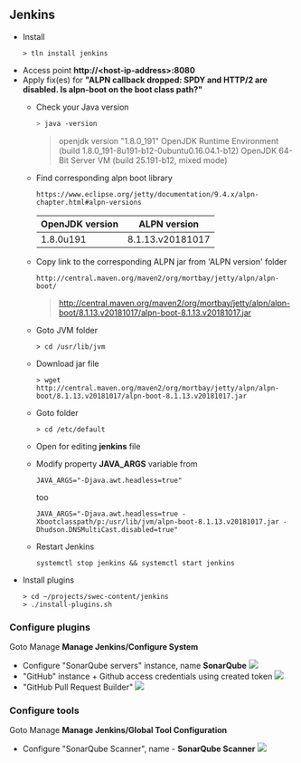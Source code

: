 ## Jenkins
* Install
  ```
  > tln install jenkins
  ```
* Access point **http://\<host-ip-address\>:8080**
* Apply fix(es) for **"ALPN callback dropped: SPDY and HTTP/2 are disabled. Is alpn-boot on the boot class path?"**
  * Check your Java version 
    ```bash
    > java -version
    ```
    
    > openjdk version "1.8.0_191"
    > OpenJDK Runtime Environment (build 1.8.0_191-8u191-b12-0ubuntu0.16.04.1-b12)
    > OpenJDK 64-Bit Server VM (build 25.191-b12, mixed mode)
    
  * Find corresponding alpn boot library
  
    ```
    https://www.eclipse.org/jetty/documentation/9.4.x/alpn-chapter.html#alpn-versions
    ```
    | OpenJDK version | ALPN version |
    | --- | --- |
    | 1.8.0u191 | 8.1.13.v20181017 |
    
  * Copy link to the corresponding ALPN jar from 'ALPN version' folder
    ```
    http://central.maven.org/maven2/org/mortbay/jetty/alpn/alpn-boot/
    ```
    > http://central.maven.org/maven2/org/mortbay/jetty/alpn/alpn-boot/8.1.13.v20181017/alpn-boot-8.1.13.v20181017.jar
    
  * Goto JVM folder
    ```
    > cd /usr/lib/jvm
    ```
  * Download jar file
    ```
    > wget http://central.maven.org/maven2/org/mortbay/jetty/alpn/alpn-boot/8.1.13.v20181017/alpn-boot-8.1.13.v20181017.jar
    ```
  * Goto folder
    ```
    > cd /etc/default
    ```
  * Open for editing **jenkins** file
  * Modify property **JAVA_ARGS** variable
    from
    ```
    JAVA_ARGS="-Djava.awt.headless=true"
    ```
    too
    ```
    JAVA_ARGS="-Djava.awt.headless=true -Xbootclasspath/p:/usr/lib/jvm/alpn-boot-8.1.13.v20181017.jar -Dhudson.DNSMultiCast.disabled=true"
    ```
  * Restart Jenkins
    ```
    systemctl stop jenkins && systemctl start jenkins
    ```
* Install plugins
  ```
  > cd ~/projects/swec-content/jenkins
  > ./install-plugins.sh
  ```

### Configure plugins
Goto Manage **Manage Jenkins/Configure System**
* Configure "SonarQube servers" instance, name **SonarQube**
  ![](https://raw.githubusercontent.com/swe-course/swec-content/master/imgs/jenkins-sonar.png)
* "GitHub" instance + Github access credentials using created token
  ![](https://raw.githubusercontent.com/swe-course/swec-content/master/imgs/jenkins-github.png)
* "GitHub Pull Request Builder"
  ![](https://raw.githubusercontent.com/swe-course/swec-content/master/imgs/jenkins-ghprb.png)

### Configure tools
Goto Manage **Manage Jenkins/Global Tool Configuration**
* Configure "SonarQube Scanner", name - **SonarQube Scanner**
  ![](https://raw.githubusercontent.com/swe-course/swec-content/master/imgs/jenkins-tools-sonar-scanner.png)
